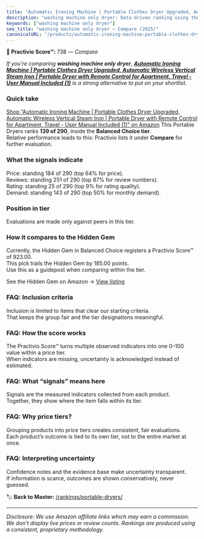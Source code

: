 ```yaml
---
title: "Automatic Ironing Machine | Portable Clothes Dryer Upgraded, Automatic Wireless Vertical Steam Iron | Portable Dryer with Remote Control for Apartment, Travel - User Manual Included (1)"
description: "washing machine only dryer: Data-driven ranking using the Practivio Score™. Positioned by quality, value, demand, findability, momentum."
keywords: ["washing machine only dryer"]
seo_title: "washing machine only dryer — Compare (2025)"
canonicalURL: "/products/automatic-ironing-machine-portable-clothes-dryer-upgraded-automatic-wireless-vertical-steam-iron-portable-dryer-with-remote-control-for-apartment-travel-user-manual-included-1-B0FLPGFQ23/"
---
```


**🛒 Practivio Score™:** 738 — _Compare_


*If you're comparing **washing machine only dryer**, **[Automatic Ironing Machine | Portable Clothes Dryer Upgraded, Automatic Wireless Vertical Steam Iron | Portable Dryer with Remote Control for Apartment, Travel - User Manual Included (1)](https://www.amazon.com/dp/B0FLPGFQ23?tag=practivio-20)** is a strong alternative to put on your shortlist.*
### Quick take
[Shop “Automatic Ironing Machine | Portable Clothes Dryer Upgraded, Automatic Wireless Vertical Steam Iron | Portable Dryer with Remote Control for Apartment, Travel - User Manual Included (1)” on Amazon](https://www.amazon.com/dp/B0FLPGFQ23?tag=practivio-20)
This Portable Dryers ranks **139 of 290**, inside the **Balanced Choice tier**.  
Relative performance leads to this: Practivio lists it under **Compare** for further evaluation.

### What the signals indicate
Price: standing 184 of 290 (top 64% for price).  
Reviews: standing 251 of 290 (top 87% for review numbers).  
Rating: standing 25 of 290 (top 9% for rating quality).  
Demand: standing 143 of 290 (top 50% for monthly demand).

### Position in tier
Evaluations are made only against peers in this tier.

### How it compares to the Hidden Gem
Currently, the Hidden Gem in Balanced Choice registers a Practivio Score™ of 923.00.  
This pick trails the Hidden Gem by 185.00 points.  
Use this as a guidepost when comparing within the tier.  

See the Hidden Gem on Amazon → [View listing](https://www.amazon.com/dp/B00Q4X2FSM?tag=practivio-20)

### FAQ: Inclusion criteria
Inclusion is limited to items that clear our starting criteria.  
That keeps the group fair and the tier designations meaningful.

### FAQ: How the score works
The Practivio Score™ turns multiple observed indicators into one 0–100 value within a price tier.  
When indicators are missing, uncertainty is acknowledged instead of estimated.

### FAQ: What “signals” means here
Signals are the measured indicators collected from each product.  
Together, they show where the item falls within its tier.

### FAQ: Why price tiers?
Grouping products into price tiers creates consistent, fair evaluations.  
Each product’s outcome is tied to its own tier, not to the entire market at once.

### FAQ: Interpreting uncertainty
Confidence notes and the evidence base make uncertainty transparent.  
If information is scarce, outcomes are shown conservatively, never guessed.

<!-- Missing template for Compare/CompareWithinPriceClass -->


🏷️ **Back to Master:** [/rankings/portable-dryers/](/rankings/portable-dryers/)

---
_Disclosure: We use Amazon affiliate links which may earn a commission. We don’t display live prices or review counts. Rankings are produced using a consistent, proprietary methodology._
